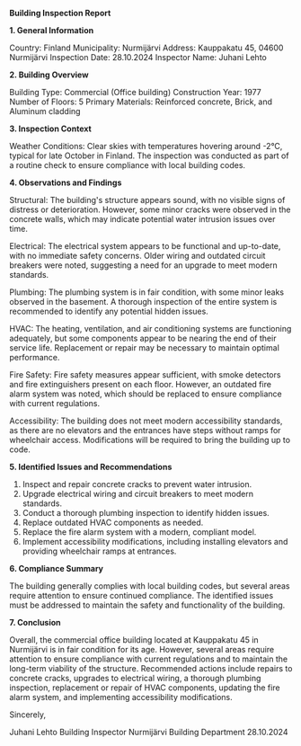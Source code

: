  **Building Inspection Report**

**1. General Information**

Country: Finland
Municipality: Nurmijärvi
Address: Kauppakatu 45, 04600 Nurmijärvi
Inspection Date: 28.10.2024
Inspector Name: Juhani Lehto

**2. Building Overview**

Building Type: Commercial (Office building)
Construction Year: 1977
Number of Floors: 5
Primary Materials: Reinforced concrete, Brick, and Aluminum cladding

**3. Inspection Context**

Weather Conditions: Clear skies with temperatures hovering around -2°C, typical for late October in Finland. The inspection was conducted as part of a routine check to ensure compliance with local building codes.

**4. Observations and Findings**

Structural: The building's structure appears sound, with no visible signs of distress or deterioration. However, some minor cracks were observed in the concrete walls, which may indicate potential water intrusion issues over time.

Electrical: The electrical system appears to be functional and up-to-date, with no immediate safety concerns. Older wiring and outdated circuit breakers were noted, suggesting a need for an upgrade to meet modern standards.

Plumbing: The plumbing system is in fair condition, with some minor leaks observed in the basement. A thorough inspection of the entire system is recommended to identify any potential hidden issues.

HVAC: The heating, ventilation, and air conditioning systems are functioning adequately, but some components appear to be nearing the end of their service life. Replacement or repair may be necessary to maintain optimal performance.

Fire Safety: Fire safety measures appear sufficient, with smoke detectors and fire extinguishers present on each floor. However, an outdated fire alarm system was noted, which should be replaced to ensure compliance with current regulations.

Accessibility: The building does not meet modern accessibility standards, as there are no elevators and the entrances have steps without ramps for wheelchair access. Modifications will be required to bring the building up to code.

**5. Identified Issues and Recommendations**

1. Inspect and repair concrete cracks to prevent water intrusion.
2. Upgrade electrical wiring and circuit breakers to meet modern standards.
3. Conduct a thorough plumbing inspection to identify hidden issues.
4. Replace outdated HVAC components as needed.
5. Replace the fire alarm system with a modern, compliant model.
6. Implement accessibility modifications, including installing elevators and providing wheelchair ramps at entrances.

**6. Compliance Summary**

The building generally complies with local building codes, but several areas require attention to ensure continued compliance. The identified issues must be addressed to maintain the safety and functionality of the building.

**7. Conclusion**

Overall, the commercial office building located at Kauppakatu 45 in Nurmijärvi is in fair condition for its age. However, several areas require attention to ensure compliance with current regulations and to maintain the long-term viability of the structure. Recommended actions include repairs to concrete cracks, upgrades to electrical wiring, a thorough plumbing inspection, replacement or repair of HVAC components, updating the fire alarm system, and implementing accessibility modifications.

Sincerely,

Juhani Lehto
Building Inspector
Nurmijärvi Building Department
28.10.2024